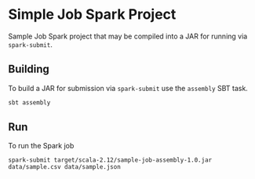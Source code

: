 # Simple Job Spark Project
Sample Job Spark project that may be compiled into a JAR for running via `spark-submit`.

## Building
To build a JAR for submission via `spark-submit` use the `assembly` SBT task.

```bash
sbt assembly 
```

## Run
To run the Spark job
```
spark-submit target/scala-2.12/sample-job-assembly-1.0.jar data/sample.csv data/sample.json
```
